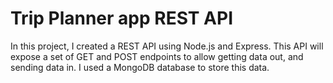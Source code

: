 # Trip Planner app REST API

In this project, I created a REST API using Node.js and Express. This API will expose a set of GET and POST endpoints to allow getting data out, and sending data in. I used a MongoDB database to store this data.
